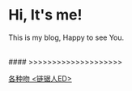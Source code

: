 Hi, It's me!
============

This is my blog, Happy to see You.

<br/>
#### >>>>>>>>>>>>>>>>>>>>

[各种吻 <链锯人ED>](https://sursir.github.io/articles/all-kinds-of-kisses)

